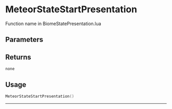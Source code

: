 # MeteorStateStartPresentation
Function name in BiomeStatePresentation.lua
## Parameters

## Returns
`none`
## Usage
```lua
MeteorStateStartPresentation()
```
---
